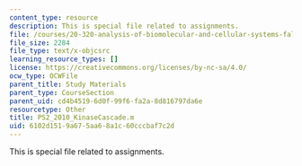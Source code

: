 ```yaml
---
content_type: resource
description: This is special file related to assignments.
file: /courses/20-320-analysis-of-biomolecular-and-cellular-systems-fall-2012/6102d1519a675aa68a1c60cccbaf7c2d_PS2_2010_KinaseCascade.m
file_size: 2284
file_type: text/x-objcsrc
learning_resource_types: []
license: https://creativecommons.org/licenses/by-nc-sa/4.0/
ocw_type: OCWFile
parent_title: Study Materials
parent_type: CourseSection
parent_uid: cd4b4519-6d0f-99f6-fa2a-8d816797da6e
resourcetype: Other
title: PS2_2010_KinaseCascade.m
uid: 6102d151-9a67-5aa6-8a1c-60cccbaf7c2d
---
```

This is special file related to assignments.